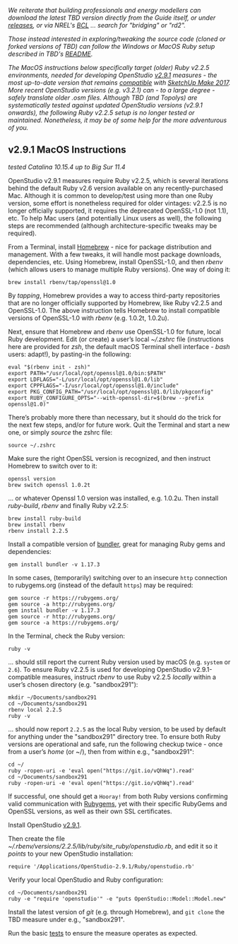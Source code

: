 _We reiterate that building professionals and energy modellers can download the latest TBD version directly from the Guide itself, or under [releases](https://github.com/rd2/tbd/releases), or via NREL's [BCL](https://bcl.nrel.gov) ... search for "bridging" or "rd2"._

_Those instead interested in exploring/tweaking the source code (cloned or forked versions of TBD) can follow the Windows or MacOS Ruby setup described in TBD's [README](https://github.com/rd2/tbd#readme)._

_The MacOS instructions below specifically target (older) Ruby v2.2.5 environments, needed for developing OpenStudio [v2.9.1](https://github.com/NREL/OpenStudio/releases/tag/v2.9.1) measures - the most up-to-date version that remains [compatible](https://github.com/NREL/OpenStudio/wiki/OpenStudio-SDK-Version-Compatibility-Matrix) with [SketchUp Make 2017](https://help.sketchup.com/en/downloading-older-versions). More recent OpenStudio versions (e.g. v3.2.1) can - to a large degree - safely translate older .osm files. Although TBD (and Topolys) are systematically tested against updated OpenStudio versions (v2.9.1 onwards), the following Ruby v2.2.5 setup is no longer tested or maintained. Nonetheless, it may be of some help for the more adventurous of you._


## v2.9.1 MacOS Instructions
_tested Catalina 10.15.4 up to Big Sur 11.4_

OpenStudio v2.9.1 measures require Ruby v2.2.5, which is several iterations behind the default Ruby v2.6 version available on any recently-purchased Mac. Although it is common to develop/test using more than one Ruby version, some effort is nonetheless required for older vintages: v2.2.5 is no longer officially supported, it requires the deprecated OpenSSL-1.0 (not 1.1), etc. To help Mac users (and potentially Linux users as well), the following steps are recommended (although architecture-specific tweaks may be required).

From a Terminal, install [Homebrew](https://brew.sh/index) - nice for package distribution and management. With a few tweaks, it will handle most package downloads, dependencies, etc. Using Homebrew, install OpenSSL-1.0, and then _rbenv_ (which allows users to manage multiple Ruby versions). One way of doing it:

```
brew install rbenv/tap/openssl@1.0
```

By _tapping_, Homebrew provides a way to access third-party repositories that are no longer officially supported by Homebrew, like Ruby v2.2.5 and OpenSSL-1.0. The above instruction tells Homebrew to install compatible versions of OpenSSL-1.0 with _rbenv_ (e.g. 1.0.2t, 1.0.2u).

Next, ensure that Homebrew and _rbenv_ use OpenSSL-1.0 for future, local Ruby development. Edit (or create) a user’s local _~/.zshrc_ file (instructions here are provided for _zsh_, the default macOS Terminal shell interface - _bash_ users: adapt!), by pasting-in the following:

```
eval "$(rbenv init - zsh)"
export PATH="/usr/local/opt/openssl@1.0/bin:$PATH"
export LDFLAGS="-L/usr/local/opt/openssl@1.0/lib"
export CPPFLAGS="-I/usr/local/opt/openssl@1.0/include"
export PKG_CONFIG_PATH="/usr/local/opt/openssl@1.0/lib/pkgconfig"
export RUBY_CONFIGURE_OPTS="--with-openssl-dir=$(brew --prefix openssl@1.0)"
```

There’s probably more there than necessary, but it should do the trick for the next few steps, and/or for future work. Quit the Terminal and start a new one, or simply _source_ the zshrc file:

```
source ~/.zshrc
```

Make sure the right OpenSSL version is recognized, and then instruct Homebrew to switch over to it:

```
openssl version
brew switch openssl 1.0.2t
```

… or whatever Openssl 1.0 version was installed, e.g. 1.0.2u. Then install _ruby-build_, _rbenv_ and finally Ruby v2.2.5:

```
brew install ruby-build
brew install rbenv
rbenv install 2.2.5
```

Install a compatible version of [bundler](https://bundler.io), great for managing Ruby gems and dependencies:

```
gem install bundler -v 1.17.3
```
In some cases, (temporarily) switching over to an insecure ```http``` connection to rubygems.org (instead of the default ```https```) may be required:
```
gem source -r https://rubygems.org/
gem source -a http://rubygems.org/
gem install bundler -v 1.17.3
gem source -r http://rubygems.org/
gem source -a https://rubygems.org/
```

In the Terminal, check the Ruby version:

```
ruby -v
```

... should still report the current Ruby version used by macOS (e.g. ```system``` or ```2.6```). To ensure Ruby v2.2.5 is used for developing OpenStudio v2.9.1-compatible measures, instruct _rbenv_ to use Ruby v2.2.5 _locally_ within a user’s chosen directory (e.g. "sandbox291"):

```
mkdir ~/Documents/sandbox291
cd ~/Documents/sandbox291
rbenv local 2.2.5
ruby -v
```

… should now report ```2.2.5``` as the local Ruby version, to be used by default for anything under the "sandbox291" directory tree. To ensure both Ruby versions are operational and safe, run the following checkup twice - once from a user’s _home_ (or ~/), then from within e.g., "sandbox291":

```
cd ~/
ruby -ropen-uri -e 'eval open("https://git.io/vQhWq").read'
cd ~/Documents/sandbox291
ruby -ropen-uri -e 'eval open("https://git.io/vQhWq").read'
```

If successful, one should get a ```Hooray!``` from both Ruby versions confirming valid communication with [Rubygems](https://rubygems.org/), yet with their specific RubyGems and OpenSSL versions, as well as their own SSL certificates.

Install OpenStudio [v2.9.1](https://github.com/NREL/OpenStudio/releases/tag/v2.9.1).

Then create the file _~/.rbenv/versions/2.2.5/lib/ruby/site_ruby/openstudio.rb_, and edit it so it _points_ to your new OpenStudio installation:

```
require '/Applications/OpenStudio-2.9.1/Ruby/openstudio.rb'
```

Verify your local OpenStudio and Ruby configuration:

```
cd ~/Documents/sandbox291
ruby -e "require 'openstudio'" -e "puts OpenStudio::Model::Model.new"
```

Install the latest version of _git_ (e.g. through Homebrew), and ```git clone``` the TBD measure under e.g., "sandbox291".

Run the basic [tests](https://github.com/rd2/tbd#complete-list-of-test-commands) to ensure the measure operates as expected.
